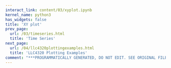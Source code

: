 ```yaml
---
interact_link: content/03/xyplot.ipynb
kernel_name: python3
has_widgets: false
title: 'XY plot'
prev_page:
  url: /03/timeseries.html
  title: 'Time Series'
next_page:
  url: /04/llc4320plottingexamples.html
  title: 'LLC4320 Plotting Examples'
comment: "***PROGRAMMATICALLY GENERATED, DO NOT EDIT. SEE ORIGINAL FILES IN /content***"
---
```

